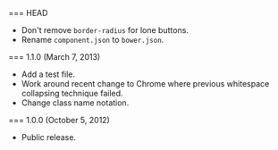 === HEAD

* Don't remove `border-radius` for lone buttons.
* Rename `component.json` to `bower.json`.

=== 1.1.0 (March 7, 2013)

* Add a test file.
* Work around recent change to Chrome where previous whitespace collapsing technique failed.
* Change class name notation.

=== 1.0.0 (October 5, 2012)

* Public release.
